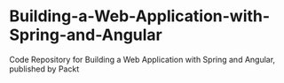 # Building-a-Web-Application-with-Spring-and-Angular
Code Repository for Building a Web Application with Spring and Angular, published by Packt
